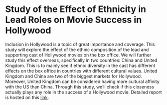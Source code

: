 # Study of the Effect of Ethnicity in Lead Roles on Movie Success in Hollywood
Inclusion in Hollywood is a topic of great importance and coverage. This study will explore the effect of the ethnic composition of the lead and supporting cast of Hollywood movies on the box office. We will further study this effect overseas, specifically in two countries: China and United Kingdom. This is to mainly see if ethnic diversity in the cast has different effects on the box office in countries with different cultural values. United Kingdom and China are two of the biggest markets for Hollywood. Moreover, United Kingdom can be considered having more cultural affinity with the US than China. Through this study, we’ll check if this closeness actually plays any role in the success of a Hollywood movie.
Detailed report is hosted on this [link](https://safal312.github.io/hollywood_demographics_analysis/).
